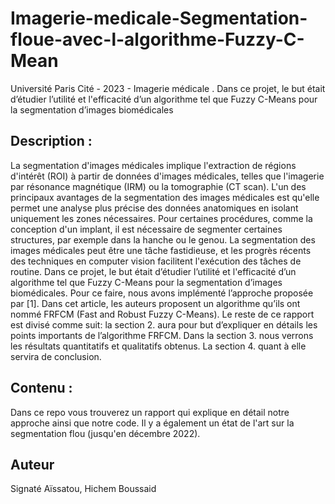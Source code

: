 # Imagerie-medicale-Segmentation-floue-avec-l-algorithme-Fuzzy-C-Mean
Université Paris Cité - 2023 - Imagerie médicale . Dans ce projet, le but était d’étudier l’utilité et l'efficacité d’un algorithme tel que Fuzzy C-Means pour la segmentation d’images biomédicales


## Description :
La segmentation d'images médicales implique l'extraction de régions d'intérêt (ROI) à partir
de données d'images médicales, telles que l'imagerie par résonance magnétique (IRM) ou la
tomographie (CT scan). L'un des principaux avantages de la segmentation des images
médicales est qu'elle permet une analyse plus précise des données anatomiques en isolant
uniquement les zones nécessaires. Pour certaines procédures, comme la conception d'un
implant, il est nécessaire de segmenter certaines structures, par exemple dans la hanche ou le
genou. La segmentation des images médicales peut être une tâche fastidieuse, et les progrès
récents des techniques en computer vision facilitent l'exécution des tâches de routine.
Dans ce projet, le but était d’étudier l’utilité et l'efficacité d’un algorithme tel que Fuzzy
C-Means pour la segmentation d’images biomédicales. Pour ce faire, nous avons implémenté
l’approche proposée par [1]. Dans cet article, les auteurs proposent un algorithme qu’ils ont
nommé FRFCM (Fast and Robust Fuzzy C-Means).
Le reste de ce rapport est divisé comme suit: la section 2. aura pour but d’expliquer en détails
les points importants de l’algorithme FRFCM. Dans la section 3. nous verrons les résultats
quantitatifs et qualitatifs obtenus. La section 4. quant à elle servira de conclusion.


## Contenu : 
Dans ce repo vous trouverez un rapport qui explique en détail notre approche ainsi que notre code. 
Il y a également un état de l'art sur la segmentation flou (jusqu'en décembre 2022). 


## Auteur 

Signaté Aïssatou, Hichem Boussaid 
